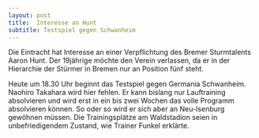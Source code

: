 ```yaml
---
layout: post
title:  Interesse an Hunt
subtitle: Testspiel gegen Schwanheim
---
```


Die Eintracht hat Interesse an einer Verpflichtung des Bremer Sturmtalents Aaron Hunt. Der 19jährige möchte den Verein verlassen, da er in der Hierarchie der Stürmer in Bremen nur an Position fünf steht.

Heute um 18.30 Uhr beginnt das Testspiel gegen Germania Schwanheim. Naohiro Takahara wird hier fehlen. Er kann bislang nur Lauftraining absolvieren und wird erst in ein bis zwei Wochen das volle Programm absolvieren können. So oder so wird er sich aber an Neu-Isenburg gewöhnen müssen. Die Trainingsplätze am Waldstadion seien in unbefriedigendem Zustand, wie Trainer Funkel erklärte.
